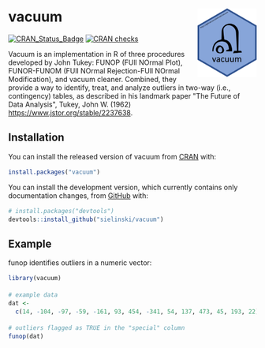 
# vacuum <a href='https://github.com/sielinski/vacuum'><img src='man/figures/vacuum_hex.png' align="right" height="139" /></a>

<!-- badges: start -->
[![CRAN_Status_Badge](http://www.r-pkg.org/badges/version/vacuum)](https://cran.r-project.org/package=vacuum)
[![CRAN checks](https://cranchecks.info/badges/worst/vacuum)](https://cran.r-project.org/web/checks/check_results_vacuum.html)
<!-- badges: end -->

Vacuum is an implementation in R of three procedures developed by 
John Tukey: FUNOP (FUll NOrmal Plot), FUNOR-FUNOM 
(FUll NOrmal Rejection-FUll NOrmal Modification), and vacuum cleaner. 
Combined, they provide a way to identify, treat, and analyze outliers 
in two-way (i.e., contingency) tables, as described in his 
landmark paper "The Future of Data Analysis", Tukey, John W. (1962) 
<https://www.jstor.org/stable/2237638>.

## Installation

You can install the released version of vacuum from [CRAN](https://CRAN.R-project.org) with:

``` r
install.packages("vacuum")
````

You can install the development version, which currently contains only  documentation changes, from [GitHub](https://github.com/) with:

``` r
# install.packages("devtools")
devtools::install_github("sielinski/vacuum")
```

## Example

funop identifies outliers in a numeric vector:

``` r
library(vacuum)

# example data
dat <-
  c(14, -104, -97, -59, -161, 93, 454, -341, 54, 137, 473, 45, 193, 22)

# outliers flagged as TRUE in the "special" column
funop(dat)

```
